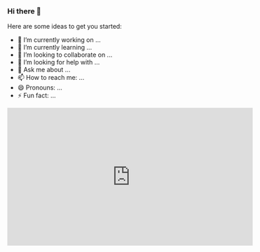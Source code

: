 ### Hi there 👋

<!--
**mrkchrls/mrkchrls** is a ✨ _special_ ✨ repository because its `README.md` (this file) appears on your GitHub profile.
-->
Here are some ideas to get you started:

- 🔭 I’m currently working on ...
- 🌱 I’m currently learning ...
- 👯 I’m looking to collaborate on ...
- 🤔 I’m looking for help with ...
- 💬 Ask me about ...
- 📫 How to reach me: ...
- 😄 Pronouns: ...
- ⚡ Fun fact: ...
<iframe width="560" height="315" src="https://www.youtube.com/embed/jRPjLb3ZjCo" frameborder="0" allow="accelerometer; autoplay; encrypted-media; gyroscope; picture-in-picture" allowfullscreen></iframe>
